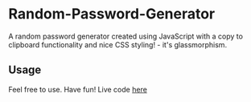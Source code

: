 # Random-Password-Generator
A random password generator created using JavaScript with a copy to clipboard functionality and nice CSS styling! - it's glassmorphism.

## Usage
Feel free to use. Have fun!
Live code [here](https://contigen.github.io/Random-Password-Generator/)
